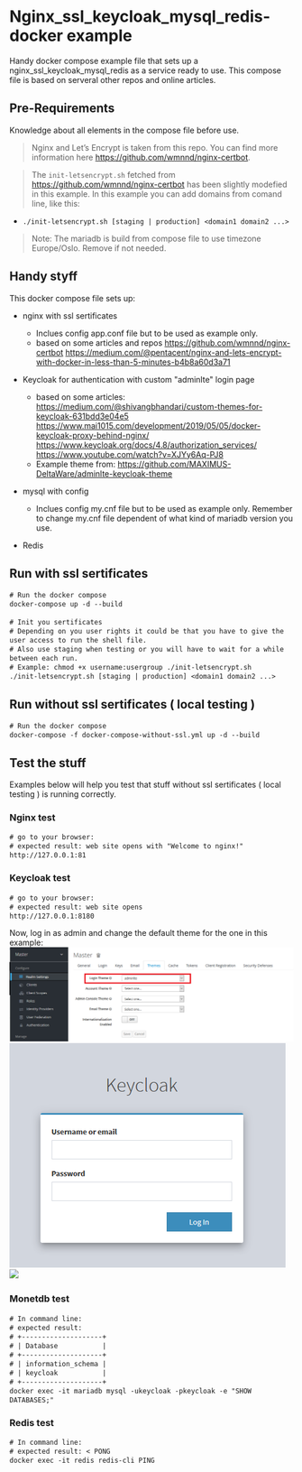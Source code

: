 # Nginx_ssl_keycloak_mysql_redis-docker example
Handy docker compose example file that sets up a nginx_ssl_keycloak_mysql_redis as a service ready to use.
This compose file is based on serveral other repos and online articles.

## Pre-Requirements
Knowledge about all elements in the compose file before use.
> Nginx and Let’s Encrypt is taken from this repo. You can find more information here https://github.com/wmnnd/nginx-certbot.

> The `init-letsencrypt.sh` fetched from https://github.com/wmnnd/nginx-certbot has been slightly modefied in this example. 
> In this example you can add domains from comand line, like this:
   
   - `./init-letsencrypt.sh [staging | production] <domain1 domain2 ...> `  

> Note: The mariadb is build from compose file to use timezone Europe/Oslo. Remove if not needed.

## Handy styff
This docker compose file sets up:
    
- nginx with ssl sertificates
    - Inclues config app.conf file but to be used as example only.
    - based on some articles and repos
        https://github.com/wmnnd/nginx-certbot
        https://medium.com/@pentacent/nginx-and-lets-encrypt-with-docker-in-less-than-5-minutes-b4b8a60d3a71

- Keycloak for authentication with custom "adminlte" login page
    - based on some articles:
        https://medium.com/@shivangbhandari/custom-themes-for-keycloak-631bdd3e04e5
        https://www.mai1015.com/development/2019/05/05/docker-keycloak-proxy-behind-nginx/
        https://www.keycloak.org/docs/4.8/authorization_services/
        https://www.youtube.com/watch?v=XJYy6Aq-PJ8
    - Example theme from:
        https://github.com/MAXIMUS-DeltaWare/adminlte-keycloak-theme

- mysql with config
    - Inclues config my.cnf file but to be used as example only. Remember to change my.cnf file dependent of what kind of mariadb version you use.

- Redis


## Run with ssl sertificates
```
# Run the docker compose
docker-compose up -d --build

# Init you sertificates
# Depending on you user rights it could be that you have to give the user access to run the shell file.
# Also use staging when testing or you will have to wait for a while between each run.
# Example: chmod +x username:usergroup ./init-letsencrypt.sh
./init-letsencrypt.sh [staging | production] <domain1 domain2 ...>

```

## Run without ssl sertificates ( local testing )
```
# Run the docker compose
docker-compose -f docker-compose-without-ssl.yml up -d --build
```

## Test the stuff
Examples below will help you test that stuff without ssl sertificates ( local testing ) is running correctly.


### Nginx test
```
# go to your browser:
# expected result: web site opens with "Welcome to nginx!"
http://127.0.0.1:81
```

### Keycloak test
```
# go to your browser:
# expected result: web site opens
http://127.0.0.1:8180
```
Now, log in as admin and change the default theme for the one in this example:
[![](screenshots/keycloak_theme_example_01.png)](screenshots/keycloak_theme_example_01.png) [![](screenshots/keycloak_theme_example_02.png)](screenshots/keycloak_theme_example_02.png) [![](screenshots/screen3_sm.png)](screenshots/screen3.png)

### Monetdb test
```
# In command line:
# expected result:
# +--------------------+
# | Database           |
# +--------------------+
# | information_schema |
# | keycloak           |
# +--------------------+
docker exec -it mariadb mysql -ukeycloak -pkeycloak -e "SHOW DATABASES;"
```

### Redis test
```
# In command line:
# expected result: < PONG
docker exec -it redis redis-cli PING

```
